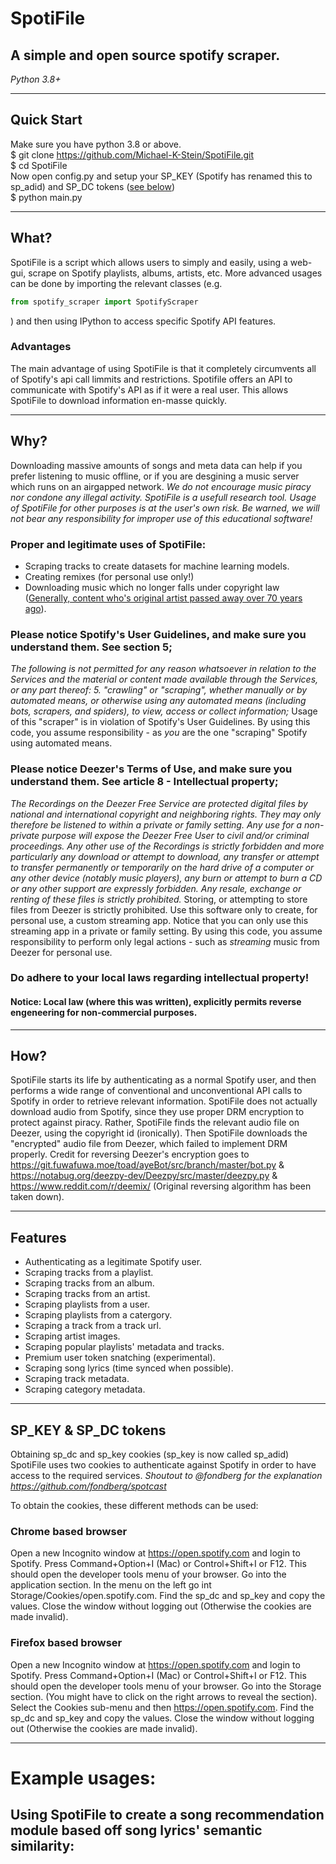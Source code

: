 # SpotiFile
## A simple and open source spotify scraper.
*Python 3.8+*

---

## Quick Start
Make sure you have python 3.8 or above.  
$ git clone https://github.com/Michael-K-Stein/SpotiFile.git  
$ cd SpotiFile  
Now open config.py and setup your SP_KEY (Spotify has renamed this to sp_adid) and SP_DC tokens ([see below](https://github.com/Michael-K-Stein/SpotiFile#sp_key--sp_dc-tokens))  
$ python main.py  

---

## What?
SpotiFile is a script which allows users to simply and easily, using a web-gui, scrape on Spotify playlists, albums, artists, etc.
More advanced usages can be done by importing the relevant classes (e.g. 
```python
from spotify_scraper import SpotifyScraper
```
) and then using IPython to access specific Spotify API features.
### Advantages
The main advantage of using SpotiFile is that it completely circumvents all of Spotify's api call limmits and restrictions. Spotifile offers an API to communicate with Spotify's API as if it were a real user.
This allows SpotiFile to download information en-masse quickly.

---

## Why?
Downloading massive amounts of songs and meta data can help if you prefer listening to music offline, or if you are desgining a music server which runs on an airgapped network.
*We do not encourage music piracy nor condone any illegal activity. SpotiFile is a usefull research tool. Usage of SpotiFile for other purposes is at the user's own risk. Be warned, we will not bear any responsibility for improper use of this educational software!*
### Proper and legitimate uses of SpotiFile:
+ Scraping tracks to create datasets for machine learning models.
+ Creating remixes (for personal use only!)
+ Downloading music which no longer falls under copyright law ([Generally, content who's original artist passed away over 70 years ago](https://www.copyright.gov/help/faq/faq-duration.html)).
### Please notice Spotify's User Guidelines, and make sure you understand them. See section 5; 
*The following is not permitted for any reason whatsoever in relation to the Services and the material or content made available through the Services, or any part thereof: 
5. "crawling" or "scraping", whether manually or by automated means, or otherwise using any automated means (including bots, scrapers, and spiders), to view, access or collect information;*
Usage of this "scraper" is in violation of Spotify's User Guidelines. By using this code, you assume responsibility - as *you* are the one "scraping" Spotify using automated means.
### Please notice Deezer's Terms of Use, and make sure you understand them. See article 8 - Intellectual property;
*The Recordings on the Deezer Free Service are protected digital files by national and international copyright and neighboring rights. They may only therefore be listened to within a private or family setting. Any use for a non-private purpose will expose the Deezer Free User to civil and/or criminal proceedings. Any other use of the Recordings is strictly forbidden and more particularly any download or attempt to download, any transfer or attempt to transfer permanently or temporarily on the hard drive of a computer or any other device (notably music players), any burn or attempt to burn a CD or any other support are expressly forbidden. Any resale, exchange or renting of these files is strictly prohibited.*
Storing, or attempting to store files from Deezer is strictly prohibited. Use this software only to create, for personal use, a custom streaming app. Notice that you can only use this streaming app in a private or family setting. By using this code, you assume responsibility to perform only legal actions - such as *streaming* music from Deezer for personal use.
### Do adhere to your local laws regarding intellectual property!
#### Notice: Local law (where this was written), explicitly permits reverse engeneering for non-commercial purposes.

---

## How?
SpotiFile starts its life by authenticating as a normal Spotify user, and then performs a wide range of conventional and unconventional API calls to Spotify in order to retrieve relevant information.
SpotiFile does not actually download audio from Spotify, since they use proper DRM encryption to protect against piracy. Rather, SpotiFile finds the relevant audio file on Deezer, using the copyright id (ironically). Then SpotiFile downloads the "encrypted" audio file from Deezer, which failed to implement DRM properly. Credit for reversing Deezer's encryption goes to https://git.fuwafuwa.moe/toad/ayeBot/src/branch/master/bot.py & https://notabug.org/deezpy-dev/Deezpy/src/master/deezpy.py & https://www.reddit.com/r/deemix/ (Original reversing algorithm has been taken down).

---

## Features
+ Authenticating as a legitimate Spotify user.
+ Scraping tracks from a playlist.
+ Scraping tracks from an album.
+ Scraping tracks from an artist.
+ Scraping playlists from a user.
+ Scraping playlists from a catergory.
+ Scraping a track from a track url.
+ Scraping artist images.
+ Scraping popular playlists' metadata and tracks.
+ Premium user token snatching (experimental).
+ Scraping song lyrics (time synced when possible).
+ Scraping track metadata.
+ Scraping category metadata.

---

## SP_KEY & SP_DC tokens
Obtaining sp_dc and sp_key cookies (sp_key is now called sp_adid)
SpotiFile uses two cookies to authenticate against Spotify in order to have access to the required services.
*Shoutout to @fondberg for the explanation https://github.com/fondberg/spotcast*

To obtain the cookies, these different methods can be used:

### Chrome based browser
Open a new Incognito window at https://open.spotify.com and login to Spotify.
Press Command+Option+I (Mac) or Control+Shift+I or F12. This should open the developer tools menu of your browser.
Go into the application section.
In the menu on the left go int Storage/Cookies/open.spotify.com.
Find the sp_dc and sp_key and copy the values.
Close the window without logging out (Otherwise the cookies are made invalid).

### Firefox based browser
Open a new Incognito window at https://open.spotify.com and login to Spotify.
Press Command+Option+I (Mac) or Control+Shift+I or F12. This should open the developer tools menu of your browser.
Go into the Storage section. (You might have to click on the right arrows to reveal the section).
Select the Cookies sub-menu and then https://open.spotify.com.
Find the sp_dc and sp_key and copy the values.
Close the window without logging out (Otherwise the cookies are made invalid).

---

# Example usages:
## Using SpotiFile to create a song recommendation module based off song lyrics' semantic similarity: 
